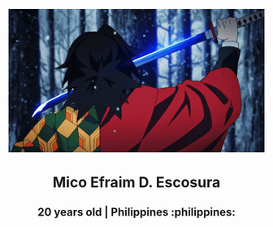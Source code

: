 <p align="center">
    <img src="https://github.com/micoescsr/micoescsr/blob/main/3b434f61e5b2021466e5f58fd718becb.gif" alt="Giyu GIF">
</p>

<h1 align="center"> Mico Efraim D. Escosura </h1>
<h2 align="center"> 20 years old | Philippines :philippines: </h2>
